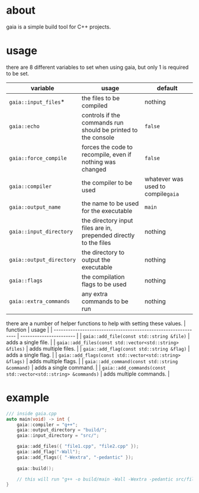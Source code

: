 # about

gaia is a simple build tool for C++ projects.

# usage

there are 8 different variables to set when using gaia, but only 1 is required to be set.


| variable                 | usage                                                             | default                            |
| ------------------------ | ----------------------------------------------------------------- | -----------------------------------|
| `gaia::input_files`*     | the files to be compiled                                          | nothing                            |
| `gaia::echo`             | controls if the commands run should be printed to the console     | `false`                            |
| `gaia::force_compile`    | forces the code to recompile, even if nothing was changed         | `false`                            |
| `gaia::compiler`         | the compiler to be used                                           | whatever was used to compile`gaia` |
| `gaia::output_name`      | the name to be used for the executable                            | `main`                             |
| `gaia::input_directory`  | the directory input files are in, prepended directly to the files | nothing                            |
| `gaia::output_directory` | the directory to output the executable                            | nothing                            |
| `gaia::flags`            | the compilation flags to be used                                  | nothing                            |
| `gaia::extra_commands`   | any extra commands to be run                                      | nothing                            |

there are a number of helper functions to help with setting these values.
| function                                                       | usage                   |
| -------------------------------------------------------------- | ----------------------- |
| `gaia::add_file(const std::string &file)`                      | adds a single file.     |
| `gaia::add_files(const std::vector<std::string> &files)`       | adds multiple files.    |
| `gaia::add_flag(const std::string &flag)`                      | adds a single flag.     |
| `gaia::add_flags(const std::vector<std::string> &flags)`       | adds multiple flags.    |
| `gaia::add_command(const std::string &command)`                | adds a single command.  |
| `gaia::add_commands(const std::vector<std::string> &commands)` | adds multiple commands. |

# example
```cpp
/// inside gaia.cpp
auto main(void) -> int {
    gaia::compiler = "g++";
    gaia::output_directory = "build/";
    gaia::input_directory = "src/";

    gaia::add_files({ "file1.cpp", "file2.cpp" });
    gaia::add_flag("-Wall");
    gaia::add_flags({ "-Wextra", "-pedantic" });
    
    gaia::build();

    // this will run "g++ -o build/main -Wall -Wextra -pedantic src/file1.cpp src/file2.cpp"
}